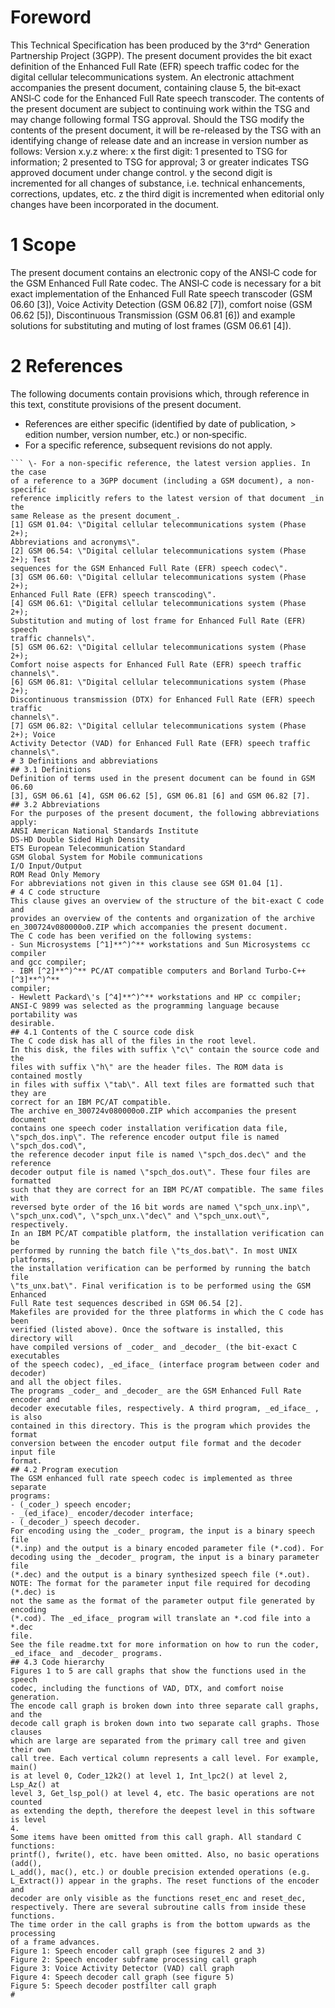 # Foreword
This Technical Specification has been produced by the 3^rd^ Generation
Partnership Project (3GPP).
The present document provides the bit exact definition of the Enhanced Full
Rate (EFR) speech traffic codec for the digital cellular telecommunications
system.
An electronic attachment accompanies the present document, containing clause
5, the bit‑exact ANSI‑C code for the Enhanced Full Rate speech transcoder.
The contents of the present document are subject to continuing work within the
TSG and may change following formal TSG approval. Should the TSG modify the
contents of the present document, it will be re-released by the TSG with an
identifying change of release date and an increase in version number as
follows:
Version x.y.z
where:
x the first digit:
1 presented to TSG for information;
2 presented to TSG for approval;
3 or greater indicates TSG approved document under change control.
y the second digit is incremented for all changes of substance, i.e. technical
enhancements, corrections, updates, etc.
z the third digit is incremented when editorial only changes have been
incorporated in the document.
# 1 Scope
The present document contains an electronic copy of the ANSI‑C code for the
GSM Enhanced Full Rate codec. The ANSI‑C code is necessary for a bit exact
implementation of the Enhanced Full Rate speech transcoder (GSM 06.60 [3]),
Voice Activity Detection (GSM 06.82 [7]), comfort noise (GSM 06.62 [5]),
Discontinuous Transmission (GSM 06.81 [6]) and example solutions for
substituting and muting of lost frames (GSM 06.61 [4]).
# 2 References
The following documents contain provisions which, through reference in this
text, constitute provisions of the present document.
  * References are either specific (identified by date of publication, > edition number, version number, etc.) or non‑specific.
  * For a specific reference, subsequent revisions do not apply.
```{=html}
``` \- For a non-specific reference, the latest version applies. In the case
of a reference to a 3GPP document (including a GSM document), a non-specific
reference implicitly refers to the latest version of that document _in the
same Release as the present document_.
[1] GSM 01.04: \"Digital cellular telecommunications system (Phase 2+);
Abbreviations and acronyms\".
[2] GSM 06.54: \"Digital cellular telecommunications system (Phase 2+); Test
sequences for the GSM Enhanced Full Rate (EFR) speech codec\".
[3] GSM 06.60: \"Digital cellular telecommunications system (Phase 2+);
Enhanced Full Rate (EFR) speech transcoding\".
[4] GSM 06.61: \"Digital cellular telecommunications system (Phase 2+);
Substitution and muting of lost frame for Enhanced Full Rate (EFR) speech
traffic channels\".
[5] GSM 06.62: \"Digital cellular telecommunications system (Phase 2+);
Comfort noise aspects for Enhanced Full Rate (EFR) speech traffic channels\".
[6] GSM 06.81: \"Digital cellular telecommunications system (Phase 2+);
Discontinuous transmission (DTX) for Enhanced Full Rate (EFR) speech traffic
channels\".
[7] GSM 06.82: \"Digital cellular telecommunications system (Phase 2+); Voice
Activity Detector (VAD) for Enhanced Full Rate (EFR) speech traffic
channels\".
# 3 Definitions and abbreviations
## 3.1 Definitions
Definition of terms used in the present document can be found in GSM 06.60
[3], GSM 06.61 [4], GSM 06.62 [5], GSM 06.81 [6] and GSM 06.82 [7].
## 3.2 Abbreviations
For the purposes of the present document, the following abbreviations apply:
ANSI American National Standards Institute
DS‑HD Double Sided High Density
ETS European Telecommunication Standard
GSM Global System for Mobile communications
I/O Input/Output
ROM Read Only Memory
For abbreviations not given in this clause see GSM 01.04 [1].
# 4 C code structure
This clause gives an overview of the structure of the bit‑exact C code and
provides an overview of the contents and organization of the archive
en_300724v080000o0.ZIP which accompanies the present document.
The C code has been verified on the following systems:
‑ Sun Microsystems [^1]**^)^** workstations and Sun Microsystems cc compiler
and gcc compiler;
‑ IBM [^2]**^)^** PC/AT compatible computers and Borland Turbo‑C++ [^3]**^)^**
compiler;
‑ Hewlett Packard\'s [^4]**^)^** workstations and HP cc compiler;
ANSI‑C 9899 was selected as the programming language because portability was
desirable.
## 4.1 Contents of the C source code disk
The C code disk has all of the files in the root level.
In this disk, the files with suffix \"c\" contain the source code and the
files with suffix \"h\" are the header files. The ROM data is contained mostly
in files with suffix \"tab\". All text files are formatted such that they are
correct for an IBM PC/AT compatible.
The archive en_300724v080000o0.ZIP which accompanies the present document
contains one speech coder installation verification data file,
\"spch_dos.inp\". The reference encoder output file is named \"spch_dos.cod\",
the reference decoder input file is named \"spch_dos.dec\" and the reference
decoder output file is named \"spch_dos.out\". These four files are formatted
such that they are correct for an IBM PC/AT compatible. The same files with
reversed byte order of the 16 bit words are named \"spch_unx.inp\",
\"spch_unx.cod\", \"spch_unx.\"dec\" and \"spch_unx.out\", respectively.
In an IBM PC/AT compatible platform, the installation verification can be
performed by running the batch file \"ts_dos.bat\". In most UNIX platforms,
the installation verification can be performed by running the batch file
\"ts_unx.bat\". Final verification is to be performed using the GSM Enhanced
Full Rate test sequences described in GSM 06.54 [2].
Makefiles are provided for the three platforms in which the C code has been
verified (listed above). Once the software is installed, this directory will
have compiled versions of _coder_ and _decoder_ (the bit‑exact C executables
of the speech codec), _ed_iface_ (interface program between coder and decoder)
and all the object files.
The programs _coder_ and _decoder_ are the GSM Enhanced Full Rate encoder and
decoder executable files, respectively. A third program, _ed_iface_ , is also
contained in this directory. This is the program which provides the format
conversion between the encoder output file format and the decoder input file
format.
## 4.2 Program execution
The GSM enhanced full rate speech codec is implemented as three separate
programs:
‑ (_coder_) speech encoder;
‑ _(ed_iface)_ encoder/decoder interface;
‑ (_decoder_) speech decoder.
For encoding using the _coder_ program, the input is a binary speech file
(*.inp) and the output is a binary encoded parameter file (*.cod). For
decoding using the _decoder_ program, the input is a binary parameter file
(*.dec) and the output is a binary synthesized speech file (*.out).
NOTE: The format for the parameter input file required for decoding (*.dec) is
not the same as the format of the parameter output file generated by encoding
(*.cod). The _ed_iface_ program will translate an *.cod file into a *.dec
file.
See the file readme.txt for more information on how to run the coder,
_ed_iface_ and _decoder_ programs.
## 4.3 Code hierarchy
Figures 1 to 5 are call graphs that show the functions used in the speech
codec, including the functions of VAD, DTX, and comfort noise generation.
The encode call graph is broken down into three separate call graphs, and the
decode call graph is broken down into two separate call graphs. Those clauses
which are large are separated from the primary call tree and given their own
call tree. Each vertical column represents a call level. For example, main()
is at level 0, Coder_12k2() at level 1, Int_lpc2() at level 2, Lsp_Az() at
level 3, Get_lsp_pol() at level 4, etc. The basic operations are not counted
as extending the depth, therefore the deepest level in this software is level
4.
Some items have been omitted from this call graph. All standard C functions:
printf(), fwrite(), etc. have been omitted. Also, no basic operations (add(),
L_add(), mac(), etc.) or double precision extended operations (e.g.
L_Extract()) appear in the graphs. The reset functions of the encoder and
decoder are only visible as the functions reset_enc and reset_dec,
respectively. There are several subroutine calls from inside these functions.
The time order in the call graphs is from the bottom upwards as the processing
of a frame advances.
Figure 1: Speech encoder call graph (see figures 2 and 3)
Figure 2: Speech encoder subframe processing call graph
Figure 3: Voice Activity Detector (VAD) call graph
Figure 4: Speech decoder call graph (see figure 5)
Figure 5: Speech decoder postfilter call graph
#